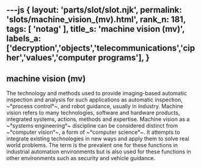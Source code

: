 ---js
{
  layout: 'parts/slot/slot.njk',
  permalink: 'slots/machine_vision_(mv).html',
  rank_n: 181,
  tags: [ 'notag' ],
  title_s: 'machine vision (mv)',
  labels_a: ['decryption','objects','telecommunications','cipher','values','computer programs'],
}
---
## machine vision (mv)

The technology and methods used to provide imaging-based automatic inspection and analysis for such applications as automatic inspection, ~°process control°~, and robot guidance, usually in industry. Machine vision refers to many technologies, software and hardware products, integrated systems, actions, methods and expertise. Machine vision as a ~°systems engineering°~ discipline can be considered distinct from ~°computer vision°~, a form of ~°computer science°~. It attempts to integrate existing technologies in new ways and apply them to solve real world problems. The term is the prevalent one for these functions in industrial automation environments but is also used for these functions in other environments such as security and vehicle guidance.
